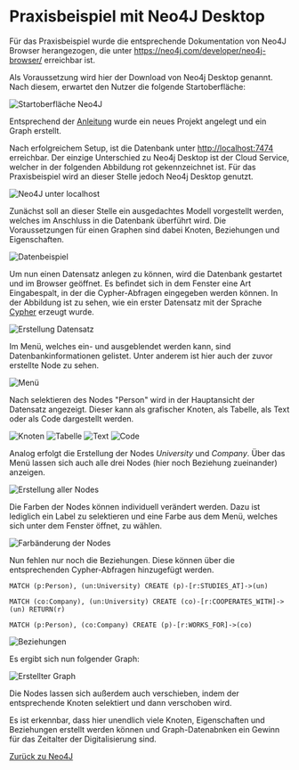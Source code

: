 # Praxisbeispiel mit Neo4J Desktop

Für das Praxisbeispiel wurde die entsprechende Dokumentation von Neo4J Browser herangezogen, die unter <https://neo4j.com/developer/neo4j-browser/> erreichbar ist.

Als Voraussetzung wird hier der Download von Neo4j Desktop genannt. Nach diesem, erwartet den Nutzer die folgende Startoberfläche:

![Startoberfläche Neo4J](../images/Neo4J-Start.png)

Entsprechend der [Anleitung](https://neo4j.com/download-thanks-desktop/?edition=desktop&flavour=osx&release=1.2.4&offline=true) wurde ein neues Projekt angelegt und ein Graph erstellt.

Nach erfolgreichem Setup, ist die Datenbank unter <http://localhost:7474> erreichbar. Der einzige Unterschied zu Neo4j Desktop ist der Cloud Service, welcher in der folgenden Abbildung rot gekennzeichnet ist. Für das Praxisbeispiel wird an dieser Stelle jedoch Neo4j Desktop genutzt.

![Neo4J unter localhost](../images/Neo4J-localhost.png)

Zunächst soll an dieser Stelle ein ausgedachtes Modell vorgestellt werden, welches im Anschluss in die Datenbank überführt wird.
Die Voraussetzungen für einen Graphen sind dabei Knoten, Beziehungen und Eigenschaften.

![Datenbeispiel](../images/Neo4J-Dataexample.png)

Um nun einen Datensatz anlegen zu können, wird die Datenbank gestartet und im Browser geöffnet. Es befindet sich in dem Fenster eine Art Eingabespalt, in der die Cypher-Abfragen eingegeben werden können. In der Abbildung ist zu sehen, wie ein erster Datensatz mit der Sprache [Cypher](https://neo4j.com/docs/cypher-manual/current/) erzeugt wurde.

![Erstellung Datensatz](../images/Neo4J-CreateData.png)

Im Menü, welches ein- und ausgeblendet werden kann, sind Datenbankinformationen gelistet. Unter anderem ist hier auch der zuvor erstellte Node zu sehen.

![Menü](../images/Neo4J-Menue.png)

Nach selektieren des Nodes "Person" wird in der Hauptansicht der Datensatz angezeigt. Dieser kann als grafischer Knoten, als Tabelle, als Text oder als Code dargestellt werden.

![Knoten](../images/Neo4J-OneNode.png)
![Tabelle](../images/Neo4J-Table.png)
![Text](../images/Neo4J-Text.png)
![Code](../images/Neo4J-Code.png)

Analog erfolgt die Erstellung der Nodes *University* und *Company*. Über das Menü lassen sich auch alle drei Nodes (hier noch Beziehung zueinander) anzeigen.

![Erstellung aller Nodes](../images/Neo4J-Nodes.png)

Die Farben der Nodes können individuell verändert werden. Dazu ist lediglich ein Label zu selektieren und eine Farbe aus dem Menü, welches sich unter dem Fenster öffnet, zu wählen.

![Farbänderung der Nodes](../images/Neo4J-ChangeColor.png)

Nun fehlen nur noch die Beziehungen. Diese können über die entsprechenden Cypher-Abfragen hinzugefügt werden.

    MATCH (p:Person), (un:University) CREATE (p)-[r:STUDIES_AT]->(un)

    MATCH (co:Company), (un:University) CREATE (co)-[r:COOPERATES_WITH]->(un) RETURN(r)

    MATCH (p:Person), (co:Company) CREATE (p)-[r:WORKS_FOR]->(co)

![Beziehungen](../images/Neo4J-Relationship.png)

Es ergibt sich nun folgender Graph:

![Erstellter Graph](../images/Neo4J-Finalgraph.png)

Die Nodes lassen sich außerdem auch verschieben, indem der entsprechende Knoten selektiert und dann verschoben wird.

Es ist erkennbar, dass hier unendlich viele Knoten, Eigenschaften und Beziehungen erstellt werden können und Graph-Datenabnken ein Gewinn für das Zeitalter der Digitalisierung sind.

[Zurück zu Neo4J](./Neo4J.md)
